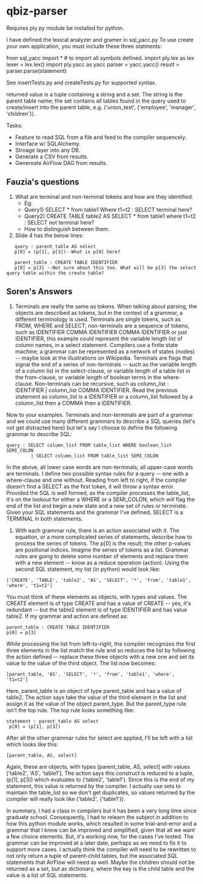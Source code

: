 # qbiz-parser

Requires ply py module be installed for python.

I have defined the lexical analyzer and gramer in sql_yacc.py
To use create your own application, you must include these three statments:

from sql_yacc import * # to import all symbols defined.
import ply.lex as lex
lexer = lex.lex()
import ply.yacc as yacc
parser = yacc.yacc()
result = parser.parse(statement)


See insertTests.py and createTests.py for supported syntax.

returned value is a tuple containing a string and a set.  The string is the parent table name; the set contains all tables found in the query used to create/insert into the parent table, e.g. ('union_test', {'employee', 'manager', 'children'}).

Tasks:
 * Feature to read SQL from a file and feed to the compiler sequencely.
 * Interface w/ SQLAlchemy.
 * Stroage layer into any DB.
 * Generate a CSV from results.
 * Genereate AirFlow DAG from results.

## Fauzia's questions

1. What are terminal and non-terminal tokens and how are they identified.
    * Eg: 
     * Query1) SELECT * from table1 Where t1=t2 : SELECT terminal here?
     * Query2) CREATE TABLE table2 AS SELECT * from table1 where t1=t2 : SELECT not terminal here?
    * How to distinguish between them.
1. Slide 4 has the below lines:
```
   query : parent_table AS select
   p[0] = (p[1], p[3])--What is p[0] here?
   
   parent_table : CREATE TABLE IDENTIFIER
   p[0] = p[3] --Not sure about this too. What will be p[3] the select query table within the create table?
```

## Soren's Answers
1. Terminals are really the same as tokens.  When talking about parsing, the objects are described as tokens, but in the context of a grammar, a different terminology is used.  Terminals are single tokens, such as FROM, WHERE and SELECT; non-terminals are a sequence of tokens, such as IDENTIFIER COMMA IDENTIFIER COMMA IDENTIFIER or just IDENTIFIER, this example could represent the variable length list of column names, in a select statement.  Compilers use a finite state machine; a grammar can be represented as a network of states (nodes) -- maybe look at the illustrations on Wikipedia.  Terminals are flags that signal the end of a series of non-terminals -- such as the variable length of a column list in the select-clause, or variable length of a table list in the from-clause, or variable length of boolean terms in the where-clause.  Non-terminals can be recursive, such as column_list : IDENTIFIER | column_list COMMA IDENTIFIER.  Read the previous statement as column_list is a IDENTIFIER or a column_list followed by a column_list then a COMMA then a IDENTIFIER.

Now to your examples.  Terminals and non-terminals are part of a grammar and we could use many different grammars to describe a SQL queries (let's not get distracted here) but let's say I choose to define the following grammar to describe SQL:

```
query : SELECT column_list FROM table_list WHERE boolean_list SEMI_COLON
         | SELECT column_list FROM table_list SEMI_COLON
```

In the above, all lower case words are non-terminals; all upper-case words are terminals.  I define two possible syntax rules for a query -- one with a where-clause and one without.   Reading from left to right, if the compiler doesn't find a SELECT as the first token, it will throw a syntax error.  Provided the SQL is well formed, as the compiler processes the table_list, it's on the lookout for either a WHERE or a SEMI_COLON, which will flag the end of the list and begin a new state and a new set of rules or terminate.  Given your SQL statements and the grammar I've defined, SELECT is a TERMINAL in both statements.

1. With each grammar rule, there is an action associated with it.  The equation, or a more complicated series of statements, describe how to process the series of tokens.  The p[0] is the result; the other p-values are positional indices.  Imagine the series of tokens as a list.  Grammar rules are going to delete some number of elements and replace them with a new element -- know as a reduce operation (action).  Using the second SQL statement, my list (in python) would look like:
```
['CREATE', 'TABLE', 'table2', 'AS', 'SELECT', '*', 'from', 'table1', 'where', 't1=t2']
```
You must think of these elements as objects, with types and values.  The CREATE element is of type CREATE and has a value of CREATE  -- yes, it's redundant -- but the table2 element is of type IDENTIFIER and has value table2.  If my grammar and action are defined as:
```
parent_table : CREATE TABLE IDENTIFIER
p[0] = p[3]
```
While processing the list from left-to-right, the compiler recognizes the first three elements in the list match the rule and so reduces the list by following the action defined -- replace these three objects with a new one and set its value to the value of the third object.  The list now becomes:
```
[parent_table, 'AS', 'SELECT', '*', 'from', 'table1', 'where', 't1=t2']
```
Here, parent_table is an object of type parent_table and has a value of table2.  The action says take the value of the third element in the list and assign it as the value of the object parent_type. But the parent_type rule isn't the top rule.  The top rule looks something like:
```
statement : parent_table AS select
 p[0] = (p[1], p[3])
```
After all the other grammar rules for select are applied, I'll be left with a list which looks like this:
```
[parent_table, AS, select]
```
Again, these  are objects, with types [parent_table, AS, select] with values ['table2', 'AS', 'table1'].  The action says this construct is reduced to a tuple, (p[1], p[3]) which evaluates to ('table2', 'table1').  Since this is the end of my statement, this value is returned by the compiler.  I actually use sets to maintain the table_list so we don't get duplicates, so values returned by the compiler will really look like ('table2', {'table1'}).    

In summary, I had a class in compilers but it has been a very long time since graduate school.  Consequently, I had to relearn the subject in addition to how this python module works, which resulted in some trial-and-error and a grammar that I know can be improved and simplified, given that all we want a few choice elements.  But, it's working now, for the cases I've tested.  The grammar can be improved at a later date, perhaps as we need to fix it to support more cases.  I actually think the compiler will need to be rewritten to not only return a tuple of parent-child tables, but the associated SQL statements that AirFlow will need as well.  Maybe the children should not be returned as a set, but as dictionary, where the key is the child table and the value is a list of SQL statements.
